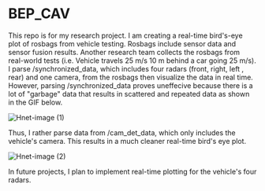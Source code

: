 # BEP_CAV

This repo is for my research project. I am creating a real-time bird's-eye plot of rosbags from vehicle testing. Rosbags include sensor data and sensor fusion results. Another research team collects the rosbags from real-world tests (i.e. Vehicle travels 25 m/s 10 m behind a car going 25 m/s). I parse /synchronized_data, which includes four radars (front, right, left , rear) and one camera, from the rosbags then visualize the data in real time. However, parsing /synchronized_data proves uneffecive because there is a lot of "garbage" data that results in scattered and repeated data as shown in the GIF below.  

![Hnet-image (1)](https://user-images.githubusercontent.com/72935428/120573567-a42ea180-c3d2-11eb-82e5-77386dc8d25e.gif)

Thus, I rather parse data from /cam_det_data, which only includes the vehicle's camera. This results in a much cleaner real-time bird's eye plot. 

![Hnet-image (2)](https://user-images.githubusercontent.com/72935428/120573928-3afb5e00-c3d3-11eb-8811-cd626b1fc757.gif)

In future projects, I plan to implement real-time plotting for the vehicle's four radars. 



